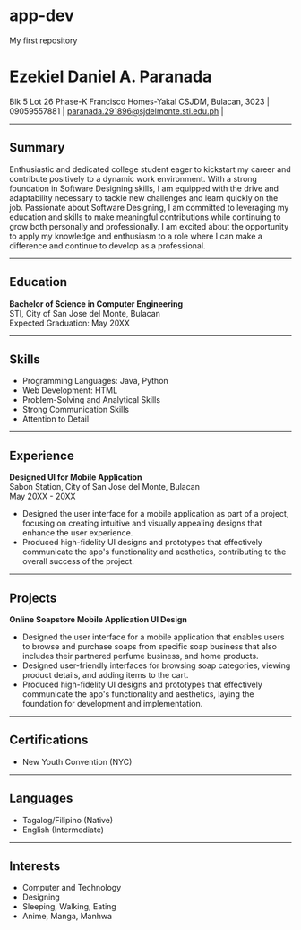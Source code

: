 # app-dev
My first repository
# Ezekiel Daniel A. Paranada

Blk 5 Lot 26 Phase-K Francisco Homes-Yakal CSJDM, Bulacan, 3023 | 09059557881 | paranada.291896@sjdelmonte.sti.edu.ph |

---

## Summary

Enthusiastic and dedicated college student eager to kickstart my career and contribute positively to a dynamic work environment. With a strong foundation in Software Designing skills, I am equipped with the drive and adaptability necessary to tackle new challenges and learn quickly on the job. Passionate about Software Designing, I am committed to leveraging my education and skills to make meaningful contributions while continuing to grow both personally and professionally. I am excited about the opportunity to apply my knowledge and enthusiasm to a role where I can make a difference and continue to develop as a professional.

---

## Education

**Bachelor of Science in Computer Engineering**  
STI, City of San Jose del Monte, Bulacan  
Expected Graduation: May 20XX

---

## Skills

- Programming Languages: Java, Python
- Web Development: HTML
- Problem-Solving and Analytical Skills
- Strong Communication Skills
- Attention to Detail

---

## Experience

**Designed UI for Mobile Application**  
Sabon Station, City of San Jose del Monte, Bulacan  
May 20XX - 20XX

- Designed the user interface for a mobile application as part of a project, focusing on creating intuitive and visually appealing designs that enhance the user experience.
- Produced high-fidelity UI designs and prototypes that effectively communicate the app's functionality and aesthetics, contributing to the overall success of the project.

---

## Projects

**Online Soapstore Mobile Application UI Design**
- Designed the user interface for a mobile application that enables users to browse and purchase soaps from specific soap business that also includes their partnered perfume business, and home products.
- Designed user-friendly interfaces for browsing soap categories, viewing product details, and adding items to the cart.
- Produced high-fidelity UI designs and prototypes that effectively communicate the app's functionality and aesthetics, laying the foundation for development and implementation.

---

## Certifications

- New Youth Convention (NYC)

---

## Languages

- Tagalog/Filipino (Native)
- English (Intermediate)

---

## Interests
- Computer and Technology
- Designing
- Sleeping, Walking, Eating
- Anime, Manga, Manhwa
